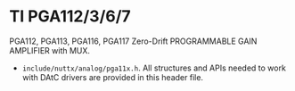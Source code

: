 # TI PGA112/3/6/7

PGA112, PGA113, PGA116, PGA117 Zero-Drift PROGRAMMABLE GAIN AMPLIFIER
with MUX.

  - `include/nuttx/analog/pga11x.h`. All structures and APIs needed to
    work with DAtC drivers are provided in this header file.
